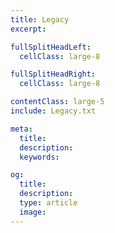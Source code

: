 ```yaml
---
title: Legacy
excerpt:

fullSplitHeadLeft:
  cellClass: large-8

fullSplitHeadRight:
  cellClass: large-8

contentClass: large-5
include: Legacy.txt

meta:
  title:
  description:
  keywords:

og:
  title:
  description:
  type: article
  image:
---
```

